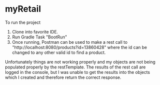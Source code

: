 # myRetail

To run the project
1. Clone into favorite IDE.
2. Run Gradle Task "BootRun"
3. Once running, Postman can be used to make a rest call to "http://localhost:8080/products?id=13860428" where the id can be changed to any other valid id to find a product.
  
  Unfortunately things are not working properly and my objects are not being populated properly by the restTemplate.  The results of the rest call are logged in the console, but I was unable to get the results into the objects which I created and therefore return the correct response.
